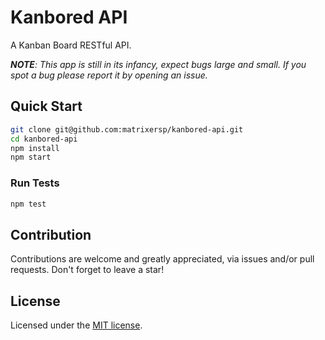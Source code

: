 # Kanbored API

A Kanban Board RESTful API.

*__NOTE__: This app is still in its infancy, expect bugs large and small. If you spot a bug please report it by opening an issue.*

## Quick Start

```sh
git clone git@github.com:matrixersp/kanbored-api.git
cd kanbored-api
npm install
npm start
```

### Run Tests

```sh
npm test
```

## Contribution

Contributions are welcome and greatly appreciated, via issues and/or pull requests. Don't forget to leave a star!

## License

Licensed under the [MIT license](https://github.com/matrixersp/kanbored-api/blob/master/LICENSE).